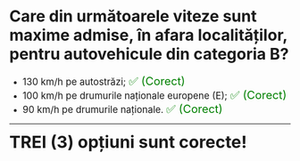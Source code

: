 # Care din următoarele viteze sunt maxime admise, în afara localităților, pentru autovehicule din categoria B?

- <span style="font-size: larger;">130 km/h pe autostrăzi; <span style="color: green; font-size: larger;">✅ (Corect)</span></span>
- <span style="font-size: larger;">100 km/h pe drumurile naționale europene (E); <span style="color: green; font-size: larger;">✅ (Corect)</span></span>
- <span style="font-size: larger;">90 km/h pe drumurile naționale. <span style="color: green; font-size: larger;">✅ (Corect)</span></span>

---

<span style="font-size: 30px; font-weight: bold;">**TREI (3) opțiuni sunt corecte!**</span>